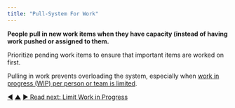 ```yaml
---
title: "Pull-System For Work"
---
```



**People pull in new work items when they have capacity (instead of having work pushed or assigned to them.**

Prioritize pending work items to ensure that important items are worked on first.

Pulling in work prevents overloading the system, especially when [work in progress (WIP) per person or team is limited](limit-work-in-progress.html).


<div class="bottom-nav">
<a href="visualize-work.html" title="Back to: Visualize Work">◀</a> <a href="organizing-work.html" title="Up: Organizing Work">▲</a> <a href="limit-work-in-progress.html" title="Read next: Limit Work in Progress">▶ Read next: Limit Work in Progress</a>
</div>


<script type="text/javascript">
Mousetrap.bind('g n', function() {
    window.location.href = 'limit-work-in-progress.html';
    return false;
});
</script>

